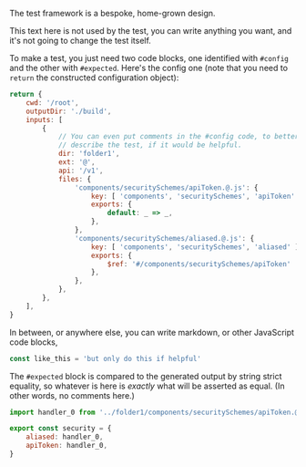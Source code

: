 The test framework is a bespoke, home-grown design.

This text here is not used by the test, you can write anything you want, and it's
not going to change the test itself.

To make a test, you just need two code blocks, one identified with `#config` and the
other with `#expected`. Here's the config one (note that you need to `return` the
constructed configuration object):

```js #config
return {
	cwd: '/root',
	outputDir: './build',
	inputs: [
		{
			// You can even put comments in the #config code, to better
			// describe the test, if it would be helpful.
			dir: 'folder1',
			ext: '@',
			api: '/v1',
			files: {
				'components/securitySchemes/apiToken.@.js': {
					key: [ 'components', 'securitySchemes', 'apiToken' ],
					exports: {
						default: _ => _,
					},
				},
				'components/securitySchemes/aliased.@.js': {
					key: [ 'components', 'securitySchemes', 'aliased' ],
					exports: {
						$ref: '#/components/securitySchemes/apiToken'
					},
				},
			},
		},
	],
}
```

In between, or anywhere else, you can write markdown, or other JavaScript code blocks,

```js
const like_this = 'but only do this if helpful'
```

The `#expected` block is compared to the generated output by string strict equality, so whatever
is here is *exactly* what will be asserted as equal. (In other words, no comments here.)

```js #expected
import handler_0 from '../folder1/components/securitySchemes/apiToken.@.js'

export const security = {
	aliased: handler_0,
	apiToken: handler_0,
}

```
